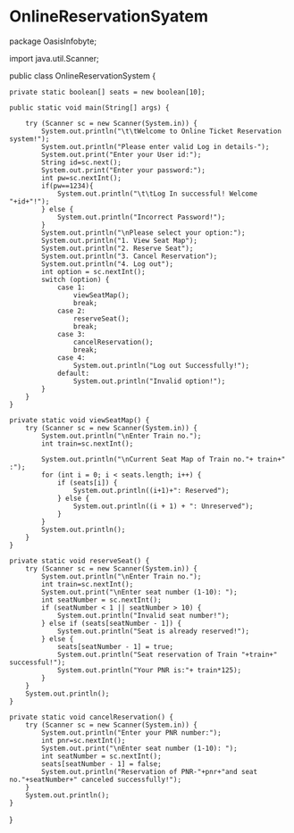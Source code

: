 # OnlineReservationSyatem

package OasisInfobyte;

import java.util.Scanner;

public class OnlineReservationSystem {

    private static boolean[] seats = new boolean[10];

    public static void main(String[] args) {

        try (Scanner sc = new Scanner(System.in)) {
            System.out.println("\t\tWelcome to Online Ticket Reservation system!");
            System.out.println("Please enter valid Log in details-");
            System.out.print("Enter your User id:");
            String id=sc.next();
            System.out.print("Enter your password:");
            int pw=sc.nextInt();
            if(pw==1234){
                System.out.println("\t\tLog In successful! Welcome "+id+"!");
            } else {
                System.out.println("Incorrect Password!");
            }
            System.out.println("\nPlease select your option:");
            System.out.println("1. View Seat Map");
            System.out.println("2. Reserve Seat");
            System.out.println("3. Cancel Reservation");
            System.out.println("4. Log out");
            int option = sc.nextInt();
            switch (option) {
                case 1:
                    viewSeatMap();
                    break;
                case 2:
                    reserveSeat();
                    break;
                case 3:
                    cancelReservation();
                    break;
                case 4:
                    System.out.println("Log out Successfully!");
                default:
                    System.out.println("Invalid option!");
            }
        }
    }

    private static void viewSeatMap() {
        try (Scanner sc = new Scanner(System.in)) {
            System.out.println("\nEnter Train no.");
            int train=sc.nextInt();

            System.out.println("\nCurrent Seat Map of Train no."+ train+" :");
            for (int i = 0; i < seats.length; i++) {
                if (seats[i]) {
                    System.out.println((i+1)+": Reserved");
                } else {
                    System.out.println((i + 1) + ": Unreserved");
                }
            }
            System.out.println();
        }
    }

    private static void reserveSeat() {
        try (Scanner sc = new Scanner(System.in)) {
            System.out.println("\nEnter Train no.");
            int train=sc.nextInt();
            System.out.print("\nEnter seat number (1-10): ");
            int seatNumber = sc.nextInt();
            if (seatNumber < 1 || seatNumber > 10) {
                System.out.println("Invalid seat number!");
            } else if (seats[seatNumber - 1]) {
                System.out.println("Seat is already reserved!");
            } else {
                seats[seatNumber - 1] = true;
                System.out.println("Seat reservation of Train "+train+" successful!");
                System.out.println("Your PNR is:"+ train*125);
            }
        }
        System.out.println();
    }

    private static void cancelReservation() {
        try (Scanner sc = new Scanner(System.in)) {
            System.out.println("Enter your PNR number:");
            int pnr=sc.nextInt();
            System.out.print("\nEnter seat number (1-10): ");
            int seatNumber = sc.nextInt();
            seats[seatNumber - 1] = false;
            System.out.println("Reservation of PNR-"+pnr+"and seat no."+seatNumber+" canceled successfully!");
        }
        System.out.println();
    }
}
